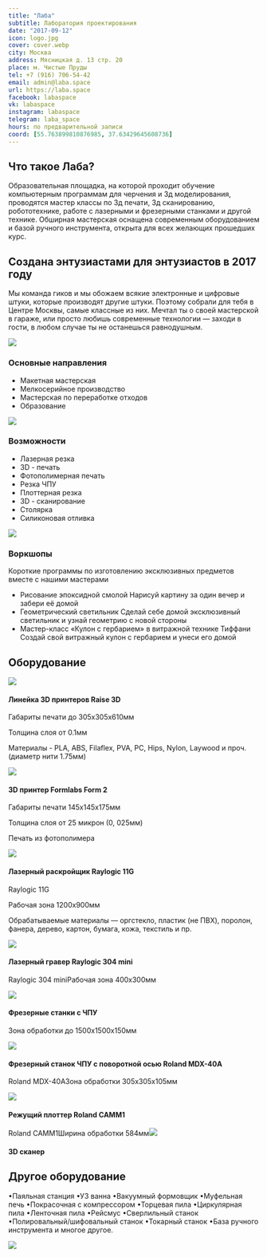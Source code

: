 ```yaml
---
title: "Лаба"
subtitle: Лаборатория проектирования
date: "2017-09-12"
icon: logo.jpg
cover: cover.webp
city: Москва
address: Мясницкая д. 13 стр. 20
place: м. Чистые Пруды
tel: +7 (916) 706-54-42
email: admin@laba.space
url: https://laba.space
facebook: labaspace
vk: labaspace
instagram: labaspace
telegram: laba_space
hours: по предварительной записи
coord: [55.763899810876985, 37.63429645608736]
---
```


## Что такое Лаба?

Образовательная площадка, на которой проходит обучение компьютерным программам для черчения и 3д моделирования, проводятся мастер классы по 3д печати, 3д сканированию, робототехнике, работе с лазерными и фрезерными станками и другой технике. Обширная мастерская оснащена современным оборудованием и базой ручного инструмента, открыта для всех желающих прошедших курс.

## Создана энтузиастами для энтузиастов в 2017 году

Мы команда гиков и мы обожаем всякие электронные и цифровые штуки, которые производят другие штуки. Поэтому собрали для тебя в Центре Москвы, самые классные из них.
Мечтал ты о своей мастерской в гараже, или просто любишь современные технологии — заходи в гости, в любом случае ты не останешься равнодушным.

![](./images/drone.jpg)

### Основные направления

* Макетная мастерская
* Мелкосерийное производство
* Мастерская по переработке отходов
* Образование

![](./images/table.jpg)

### Возможности

* Лазерная резка
* 3D - печать
* Фотополимерная печать
* Резка ЧПУ
* Плоттерная резка
* 3D - сканирование
* Столярка
* Силиконовая отливка

![](./images/cnc.jpg)

### Воркшопы

Короткие программы по изготовлению эксклюзивных предметов вместе с нашими мастерами
* Рисование эпоксидной смолой
  Нарисуй картину за один вечер и забери её домой
* Геометрический светильник
  Сделай себе домой эксклюзивный светильник и узнай геометрию с новой стороны
* Мастер-класс «Кулон с гербарием» в витражной технике Тиффани
  Создай свой витражный кулон с гербарием и унеси его домой

## Оборудование

![](./images/6fecca2cab3a90aa7de46ff8c3494d40.jpg)

#### Линейка 3D принтеров Raise 3D

Габариты печати до 305х305х610мм

Толщина слоя от 0.1мм

Материалы - PLA, ABS, Filaflex, PVA, PC, Hips, Nylon, Laywood и проч. (диаметр нити 1.75мм)

![](./images/form2_1500x500.jpg)

#### 3D принтер Formlabs Form 2

Габариты печати 145х145х175мм

Толщина слоя от 25 микрон (0, 025мм)

Печать из фотополимера

![](./images/xth.jpg)

#### Лазерный раскройщик Raylogic 11G

Raylogic 11G

Рабочая зона 1200х900мм

Обрабатываемые материалы — оргстекло, пластик (не ПВХ), поролон, фанера, дерево, картон, бумага, кожа, текстиль и пр.

![](./images/cym.jpg)

#### Лазерный гравер Raylogic 304 mini

Raylogic 304 miniРабочая зона 400х300мм 

![](./images/sth.jpg)

#### Фрезерные станки с ЧПУ

Зона обработки до 1500х1500х150мм 

![](./images/roland.jpg)

#### Фрезерный станок ЧПУ с поворотной осью Roland MDX-40A

Roland MDX-40AЗона обработки 305х305х105мм

![](./images/1343824.jpg)

####  Режущий плоттер Roland CAMM1

Roland CAMM1Ширина обработки 584мм![](./images/einscan_pro_1500x500.jpg)

#### 3D сканер

## Другое оборудование

•Паяльная станция •УЗ ванна •Вакуумный формовщик •Муфельная печь •Покрасочная с компрессором •Торцевая пила •Циркулярная пила •Ленточная пила •Рейсмус •Сверлильный станок •Полировальный/шифовальный станок •Токарный станок •База ручного инструмента и многое другое.

![](./images/3d.jpg)
